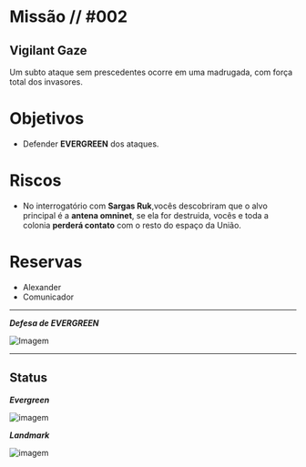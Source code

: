 # Missão // #002
## Vigilant Gaze

Um subto ataque sem prescedentes ocorre em uma madrugada, com força total dos invasores.


# Objetivos
- Defender **EVERGREEN** dos ataques.

# Riscos
- No interrogatório com **Sargas Ruk**,vocês descobriram que o alvo principal é a **antena omninet**, se ela for destruida, vocês e toda a colonia **perderá contato** com o resto do espaço da União.

# Reservas
- Alexander
- Comunicador 
---

***Defesa de EVERGREEN***


![Imagem](/clocks/06/6clock_3.png)

---

## Status

***Evergreen***

![imagem](clocks/04/4clock_2.png)


***Landmark***

![imagem](clocks/04/4clock_-1.png)
